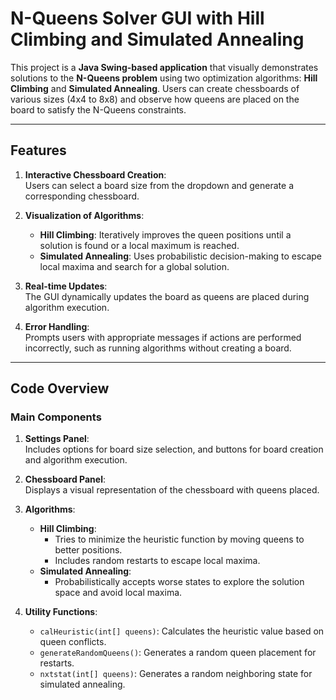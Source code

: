 # N-Queens Solver GUI with Hill Climbing and Simulated Annealing

This project is a **Java Swing-based application** that visually demonstrates solutions to the **N-Queens problem** using two optimization algorithms: **Hill Climbing** and **Simulated Annealing**. Users can create chessboards of various sizes (4x4 to 8x8) and observe how queens are placed on the board to satisfy the N-Queens constraints.

---

## Features

1. **Interactive Chessboard Creation**:  
   Users can select a board size from the dropdown and generate a corresponding chessboard.

2. **Visualization of Algorithms**:  
   - **Hill Climbing**: Iteratively improves the queen positions until a solution is found or a local maximum is reached.  
   - **Simulated Annealing**: Uses probabilistic decision-making to escape local maxima and search for a global solution.

3. **Real-time Updates**:  
   The GUI dynamically updates the board as queens are placed during algorithm execution.

4. **Error Handling**:  
   Prompts users with appropriate messages if actions are performed incorrectly, such as running algorithms without creating a board.

---

## Code Overview

### Main Components

1. **Settings Panel**:  
   Includes options for board size selection, and buttons for board creation and algorithm execution.

2. **Chessboard Panel**:  
   Displays a visual representation of the chessboard with queens placed.

3. **Algorithms**:
   - **Hill Climbing**:
     - Tries to minimize the heuristic function by moving queens to better positions.
     - Includes random restarts to escape local maxima.
   - **Simulated Annealing**:
     - Probabilistically accepts worse states to explore the solution space and avoid local maxima.

4. **Utility Functions**:
   - `calHeuristic(int[] queens)`: Calculates the heuristic value based on queen conflicts.
   - `generateRandomQueens()`: Generates a random queen placement for restarts.
   - `nxtstat(int[] queens)`: Generates a random neighboring state for simulated annealing.

